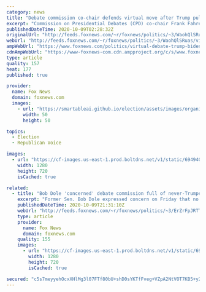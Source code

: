 ```yaml
---
category: news
title: "Debate commission co-chair defends virtual move after Trump pulls out: 'We will be guided by the medicine'"
excerpt: "Commission on Presidential Debates (CPD) co-chair Frank Fahrenkopf has defended the organization's decision to move the second presidential debate, slated for Oct. 15, to a virtual setting after President Trump dismissed the idea as a \"waste\" of time. "
publishedDateTime: 2020-10-09T02:28:32Z
originalUrl: "http://feeds.foxnews.com/~r/foxnews/politics/~3/WaohQlSRuas/virtual-debate-trump-biden-frank-fahrenkorpf"
webUrl: "http://feeds.foxnews.com/~r/foxnews/politics/~3/WaohQlSRuas/virtual-debate-trump-biden-frank-fahrenkorpf"
ampWebUrl: "https://www.foxnews.com/politics/virtual-debate-trump-biden-frank-fahrenkorpf.amp"
cdnAmpWebUrl: "https://www-foxnews-com.cdn.ampproject.org/c/s/www.foxnews.com/politics/virtual-debate-trump-biden-frank-fahrenkorpf.amp"
type: article
quality: 157
heat: 177
published: true

provider:
  name: Fox News
  domain: foxnews.com
  images:
    - url: "https://smartableai.github.io/election/assets/images/organizations/foxnews.com-50x50.jpg"
      width: 50
      height: 50

topics:
  - Election
  - Republican Voice

images:
  - url: "https://cf-images.us-east-1.prod.boltdns.net/v1/static/694940094001/8d9f4375-e6af-4667-81a1-d8564e2cd2f6/7133e21f-a8e0-418b-b911-a6323c249384/1280x720/match/image.jpg"
    width: 1280
    height: 720
    isCached: true

related:
  - title: "Bob Dole 'concerned' debate commission full of never-Trumpers"
    excerpt: "Former Sen. Bob Dole expressed concern on Friday that no one on the Commission on Presidential Debates (CPD) supports President Trump, though the commission claims to be nonpartisan. "
    publishedDateTime: 2020-10-09T21:31:10Z
    webUrl: "http://feeds.foxnews.com/~r/foxnews/politics/~3/ErZrFpJRTTw/bob-dole-debate-commission-never-trumpers"
    type: article
    provider:
      name: Fox News
      domain: foxnews.com
    quality: 155
    images:
      - url: "https://cf-images.us-east-1.prod.boltdns.net/v1/static/694940094001/990d89dc-ff60-4740-b234-940109e5ea79/fda33ddc-3839-4fe8-aa55-2686c8523ab5/1280x720/match/image.jpg"
        width: 1280
        height: 720
        isCached: true

secured: "c5s7meyyehOcxXHlMg3l07FTf80bU+shD0sYKTfFveg+VZpA2NtVOT7KB5+y2Mfiqv+hjZoOl/J2nc90f9XHOQFtV8m5ukvl9aMkhOftCjOS4TJ1mRsCxCgoqYmpBLkI8dNBDvZHuO012oXG1aU/pBocS7iFWQ8aRzYU4hstWiCUsDBm2itN+IhNF7suvDchaQopX+dcN5Y8XaLQ53l8FgdVEs/zh03dKLEaVyqkvy2GudYTvl7eG6boyJ1AfMYRAVWONG6PSt+Ew/X9/jMHCCFIR1kZi+QCrfa52IUIVFe+zEglysUeN6qSyGOnSp24NIjiC7CYwB0vJS+n4fD66j/Qgyb4jQOoaAGkYqOAUHw=;ToFg6+RXFsTtjJbCUq7a4g=="
---
```


